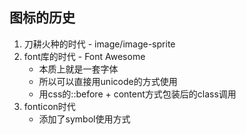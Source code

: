 ## 图标的历史
1. 刀耕火种的时代 - image/image-sprite
2. font库的时代 -  Font Awesome  
    - 本质上就是一套字体
    - 所以可以直接用unicode的方式使用
    - 用css的::before + content方式包装后的class调用
3. fonticon时代
    - 添加了symbol使用方式
